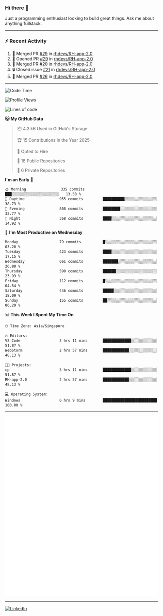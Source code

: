 ### Hi there 👋

<!--
**gnimnix/gnimnix** is a ✨ _special_ ✨ repository because its `README.md` (this file) appears on your GitHub profile.

Here are some ideas to get you started:

- 🔭 I’m currently working on ...
- 🌱 I’m currently learning ...
- 👯 I’m looking to collaborate on ...
- 🤔 I’m looking for help with ...
- 💬 Ask me about ...
- 📫 How to reach me: ...
- 😄 Pronouns: ...
- ⚡ Fun fact: ...
-->

Just a programming enthusiast looking to build great things. Ask me about anything fullstack.

---


### :zap: Recent Activity

<!--START_SECTION:activity-->
1. 🎉 Merged PR [#29](https://github.com/rhdevs/RH-app-2.0/pull/29) in [rhdevs/RH-app-2.0](https://github.com/rhdevs/RH-app-2.0)
2. 💪 Opened PR [#29](https://github.com/rhdevs/RH-app-2.0/pull/29) in [rhdevs/RH-app-2.0](https://github.com/rhdevs/RH-app-2.0)
3. 🎉 Merged PR [#20](https://github.com/rhdevs/RH-app-2.0/pull/20) in [rhdevs/RH-app-2.0](https://github.com/rhdevs/RH-app-2.0)
4. 🔒 Closed issue [#21](https://github.com/rhdevs/RH-app-2.0/issues/21) in [rhdevs/RH-app-2.0](https://github.com/rhdevs/RH-app-2.0)
5. 🎉 Merged PR [#26](https://github.com/rhdevs/RH-app-2.0/pull/26) in [rhdevs/RH-app-2.0](https://github.com/rhdevs/RH-app-2.0)
<!--END_SECTION:activity-->

---

<!--START_SECTION:waka-->
![Code Time](http://img.shields.io/badge/Code%20Time-122%20hrs%2031%20mins-blue)

![Profile Views](http://img.shields.io/badge/Profile%20Views-0-blue)

![Lines of code](https://img.shields.io/badge/From%20Hello%20World%20I%27ve%20Written-679.5%20thousand%20lines%20of%20code-blue)

**🐱 My GitHub Data** 

> 📦 4.3 kB Used in GitHub's Storage 
 > 
> 🏆 15 Contributions in the Year 2025
 > 
> 💼 Opted to Hire
 > 
> 📜 18 Public Repositories 
 > 
> 🔑 6 Private Repositories 
 > 
**I'm an Early 🐤** 

```text
🌞 Morning                335 commits         ███░░░░░░░░░░░░░░░░░░░░░░   13.58 % 
🌆 Daytime                955 commits         ██████████░░░░░░░░░░░░░░░   38.73 % 
🌃 Evening                808 commits         ████████░░░░░░░░░░░░░░░░░   32.77 % 
🌙 Night                  368 commits         ████░░░░░░░░░░░░░░░░░░░░░   14.92 % 
```
📅 **I'm Most Productive on Wednesday** 

```text
Monday                   79 commits          █░░░░░░░░░░░░░░░░░░░░░░░░   03.20 % 
Tuesday                  423 commits         ████░░░░░░░░░░░░░░░░░░░░░   17.15 % 
Wednesday                661 commits         ███████░░░░░░░░░░░░░░░░░░   26.80 % 
Thursday                 590 commits         ██████░░░░░░░░░░░░░░░░░░░   23.93 % 
Friday                   112 commits         █░░░░░░░░░░░░░░░░░░░░░░░░   04.54 % 
Saturday                 446 commits         █████░░░░░░░░░░░░░░░░░░░░   18.09 % 
Sunday                   155 commits         ██░░░░░░░░░░░░░░░░░░░░░░░   06.29 % 
```


📊 **This Week I Spent My Time On** 

```text
🕑︎ Time Zone: Asia/Singapore

🔥 Editors: 
VS Code                  3 hrs 11 mins       █████████████░░░░░░░░░░░░   51.87 % 
WebStorm                 2 hrs 57 mins       ████████████░░░░░░░░░░░░░   48.13 % 

🐱‍💻 Projects: 
cp                       3 hrs 11 mins       █████████████░░░░░░░░░░░░   51.87 % 
RH-app-2.0               2 hrs 57 mins       ████████████░░░░░░░░░░░░░   48.13 % 

💻 Operating System: 
Windows                  6 hrs 9 mins        █████████████████████████   100.00 % 
```


<!--END_SECTION:waka-->

---

<img src="https://github.com/gnimnix/github-stats-transparent/blob/output/generated/overview.svg" /><img src="https://github.com/gnimnix/github-stats-transparent/blob/output/generated/languages.svg" />


---

<a href="https://www.linkedin.com/in/xmluu/" target="_blank"><img src="https://img.shields.io/badge/LinkedIn-%230077B5.svg?&style=flat-square&logo=linkedin&logoColor=white" alt="LinkedIn"></a>
